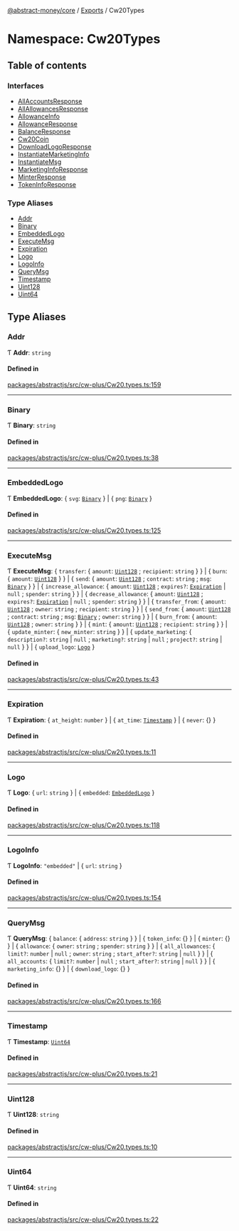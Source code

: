 [@abstract-money/core](../README.md) / [Exports](../modules.md) / Cw20Types

# Namespace: Cw20Types

## Table of contents

### Interfaces

- [AllAccountsResponse](../interfaces/Cw20Types.AllAccountsResponse.md)
- [AllAllowancesResponse](../interfaces/Cw20Types.AllAllowancesResponse.md)
- [AllowanceInfo](../interfaces/Cw20Types.AllowanceInfo.md)
- [AllowanceResponse](../interfaces/Cw20Types.AllowanceResponse.md)
- [BalanceResponse](../interfaces/Cw20Types.BalanceResponse.md)
- [Cw20Coin](../interfaces/Cw20Types.Cw20Coin.md)
- [DownloadLogoResponse](../interfaces/Cw20Types.DownloadLogoResponse.md)
- [InstantiateMarketingInfo](../interfaces/Cw20Types.InstantiateMarketingInfo.md)
- [InstantiateMsg](../interfaces/Cw20Types.InstantiateMsg.md)
- [MarketingInfoResponse](../interfaces/Cw20Types.MarketingInfoResponse.md)
- [MinterResponse](../interfaces/Cw20Types.MinterResponse.md)
- [TokenInfoResponse](../interfaces/Cw20Types.TokenInfoResponse.md)

### Type Aliases

- [Addr](Cw20Types.md#addr)
- [Binary](Cw20Types.md#binary)
- [EmbeddedLogo](Cw20Types.md#embeddedlogo)
- [ExecuteMsg](Cw20Types.md#executemsg)
- [Expiration](Cw20Types.md#expiration)
- [Logo](Cw20Types.md#logo)
- [LogoInfo](Cw20Types.md#logoinfo)
- [QueryMsg](Cw20Types.md#querymsg)
- [Timestamp](Cw20Types.md#timestamp)
- [Uint128](Cw20Types.md#uint128)
- [Uint64](Cw20Types.md#uint64)

## Type Aliases

### Addr

Ƭ **Addr**: `string`

#### Defined in

[packages/abstractjs/src/cw-plus/Cw20.types.ts:159](https://github.com/AbstractSDK/frontend/blob/07410073/packages/abstractjs/src/cw-plus/Cw20.types.ts#L159)

___

### Binary

Ƭ **Binary**: `string`

#### Defined in

[packages/abstractjs/src/cw-plus/Cw20.types.ts:38](https://github.com/AbstractSDK/frontend/blob/07410073/packages/abstractjs/src/cw-plus/Cw20.types.ts#L38)

___

### EmbeddedLogo

Ƭ **EmbeddedLogo**: { `svg`: [`Binary`](Cw20Types.md#binary)  } \| { `png`: [`Binary`](Cw20Types.md#binary)  }

#### Defined in

[packages/abstractjs/src/cw-plus/Cw20.types.ts:125](https://github.com/AbstractSDK/frontend/blob/07410073/packages/abstractjs/src/cw-plus/Cw20.types.ts#L125)

___

### ExecuteMsg

Ƭ **ExecuteMsg**: { `transfer`: { `amount`: [`Uint128`](Cw20Types.md#uint128) ; `recipient`: `string`  }  } \| { `burn`: { `amount`: [`Uint128`](Cw20Types.md#uint128)  }  } \| { `send`: { `amount`: [`Uint128`](Cw20Types.md#uint128) ; `contract`: `string` ; `msg`: [`Binary`](Cw20Types.md#binary)  }  } \| { `increase_allowance`: { `amount`: [`Uint128`](Cw20Types.md#uint128) ; `expires?`: [`Expiration`](Cw20Types.md#expiration) \| ``null`` ; `spender`: `string`  }  } \| { `decrease_allowance`: { `amount`: [`Uint128`](Cw20Types.md#uint128) ; `expires?`: [`Expiration`](Cw20Types.md#expiration) \| ``null`` ; `spender`: `string`  }  } \| { `transfer_from`: { `amount`: [`Uint128`](Cw20Types.md#uint128) ; `owner`: `string` ; `recipient`: `string`  }  } \| { `send_from`: { `amount`: [`Uint128`](Cw20Types.md#uint128) ; `contract`: `string` ; `msg`: [`Binary`](Cw20Types.md#binary) ; `owner`: `string`  }  } \| { `burn_from`: { `amount`: [`Uint128`](Cw20Types.md#uint128) ; `owner`: `string`  }  } \| { `mint`: { `amount`: [`Uint128`](Cw20Types.md#uint128) ; `recipient`: `string`  }  } \| { `update_minter`: { `new_minter`: `string`  }  } \| { `update_marketing`: { `description?`: `string` \| ``null`` ; `marketing?`: `string` \| ``null`` ; `project?`: `string` \| ``null``  }  } \| { `upload_logo`: [`Logo`](Cw20Types.md#logo)  }

#### Defined in

[packages/abstractjs/src/cw-plus/Cw20.types.ts:43](https://github.com/AbstractSDK/frontend/blob/07410073/packages/abstractjs/src/cw-plus/Cw20.types.ts#L43)

___

### Expiration

Ƭ **Expiration**: { `at_height`: `number`  } \| { `at_time`: [`Timestamp`](Cw20Types.md#timestamp)  } \| { `never`: {}  }

#### Defined in

[packages/abstractjs/src/cw-plus/Cw20.types.ts:11](https://github.com/AbstractSDK/frontend/blob/07410073/packages/abstractjs/src/cw-plus/Cw20.types.ts#L11)

___

### Logo

Ƭ **Logo**: { `url`: `string`  } \| { `embedded`: [`EmbeddedLogo`](Cw20Types.md#embeddedlogo)  }

#### Defined in

[packages/abstractjs/src/cw-plus/Cw20.types.ts:118](https://github.com/AbstractSDK/frontend/blob/07410073/packages/abstractjs/src/cw-plus/Cw20.types.ts#L118)

___

### LogoInfo

Ƭ **LogoInfo**: ``"embedded"`` \| { `url`: `string`  }

#### Defined in

[packages/abstractjs/src/cw-plus/Cw20.types.ts:154](https://github.com/AbstractSDK/frontend/blob/07410073/packages/abstractjs/src/cw-plus/Cw20.types.ts#L154)

___

### QueryMsg

Ƭ **QueryMsg**: { `balance`: { `address`: `string`  }  } \| { `token_info`: {}  } \| { `minter`: {}  } \| { `allowance`: { `owner`: `string` ; `spender`: `string`  }  } \| { `all_allowances`: { `limit?`: `number` \| ``null`` ; `owner`: `string` ; `start_after?`: `string` \| ``null``  }  } \| { `all_accounts`: { `limit?`: `number` \| ``null`` ; `start_after?`: `string` \| ``null``  }  } \| { `marketing_info`: {}  } \| { `download_logo`: {}  }

#### Defined in

[packages/abstractjs/src/cw-plus/Cw20.types.ts:166](https://github.com/AbstractSDK/frontend/blob/07410073/packages/abstractjs/src/cw-plus/Cw20.types.ts#L166)

___

### Timestamp

Ƭ **Timestamp**: [`Uint64`](Cw20Types.md#uint64)

#### Defined in

[packages/abstractjs/src/cw-plus/Cw20.types.ts:21](https://github.com/AbstractSDK/frontend/blob/07410073/packages/abstractjs/src/cw-plus/Cw20.types.ts#L21)

___

### Uint128

Ƭ **Uint128**: `string`

#### Defined in

[packages/abstractjs/src/cw-plus/Cw20.types.ts:10](https://github.com/AbstractSDK/frontend/blob/07410073/packages/abstractjs/src/cw-plus/Cw20.types.ts#L10)

___

### Uint64

Ƭ **Uint64**: `string`

#### Defined in

[packages/abstractjs/src/cw-plus/Cw20.types.ts:22](https://github.com/AbstractSDK/frontend/blob/07410073/packages/abstractjs/src/cw-plus/Cw20.types.ts#L22)
